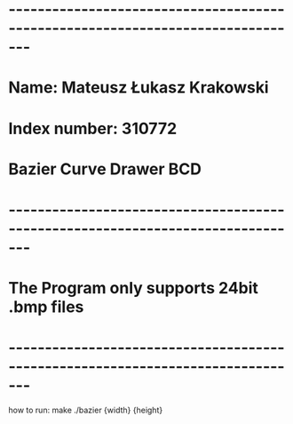 # -------------------------------------------------------------------------------
# Name: Mateusz Łukasz Krakowski
# Index number: 310772
# Bazier Curve Drawer BCD

# -------------------------------------------------------------------------------
# The Program only supports 24bit .bmp files
# -------------------------------------------------------------------------------

how to run:
make
./bazier {width} {height}